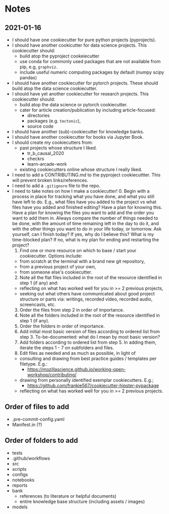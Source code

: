 # Notes

## 2021-01-16

- I should have one cookiecutter for pure python projects (pyprojects).
- I should have another cookicutter for data science projects.
This cookiecutter should:
  - build atop the pyproject cookeiecutter
  - use conda for commonly used packages that are not available from pip,
  e.g, `graphviz`.
  - include useful numeric computing packages by default (numpy scipy pandas)
- I should have another cookiecutter for pytorch projects.
These should build atop the data science cookiecutter.
- I should have yet another cookiecutter for research projects.
This cookiecutter should:
  - build atop the data science or pytorch cookiecutter.
  - cater for article creation/publication by including article-focused:
    - directories
    - packages (e.g. `tectonic`),
    - source code
- I should have another (sub)-cookiecutter for knowledge banks.
- I should have another cookiecutter for books via Jupyter Book.
- I should create my cookiecutters from:
  - past projects whose structure I liked.
    - tr_b_causal_2020
    - checkrs
    - learn-arcade-work
  - existing cookiecutters online whose structure I really liked.
- I need to add a CONTRIBUTING.md to the pyproject cookiecuttter.
This will prevent broken links/references.
- I need to add a `.gitignore` file to the repo.
- I need to take notes on how I make a cookiecutter!
  0. Begin with a process in place for tracking what you have done, and what you still have left to do.
  E.g., what files have you added to the project vs what files have you added and finished editing?
  Have a plan for knowing this.
  Have a plan for knowing the files you want to add
  and the order you want to add them in.
  Always compare the number of things needed to be done,
  with the amount of time remaining left in the day to do it,
  and with the other things you want to do in your life today,
  or tomorrow.
  Ask yourself, can I finish today?
  If yes, why do I believe this?
  What is my time-blocked plan?
  If no, what is my plan for ending and restarting the project?
  1. Find one or more resource on which to base / start your cookiecutter.
  Options include:
    - from scratch at the terminal with a brand new git repository,
    - from a previous project of your own,
    - from someone else's cookiecutter.
  2. Note all the flat files included in the root of the resource identified in step 1 (if any) and:
    - reflecting on what has worked well for you in >= 2 previous projects,
    - seeking out what others have communicated about good project structure or
  parts via: writings, recorded video, recorded audio, screencasts, etc.
  3. Order the files from step 2 in order of importance.
  4. Note all the folders included in the root of the resource identified in step 1 (if any).
  5. Order the folders in order of importance.
  6. Add initial most basic version of files according to ordered list from step 3.
  To-be-documented: what do I mean by most basic version?
  7. Add folders according to ordered list from step 5.
  In adding them, iterate the steps 1 - 7 on subfolders and files.
  8. Edit files as needed and as much as possible, in light of
    - consulting and drawing from best practice guides / templates per filetype.
    E.g.:
      - https://mozillascience.github.io/working-open-workshop/contributing/
    - drawing from personally identified exemplar cookiecutters.
    E.g.;
      - https://github.com/frankie567/cookiecutter-hipster-pypackage
    - reflecting on what has worked well for you in >= 2 previous projects.


## Order of files to add
- .pre-commit-config.yaml
- Manifest.in (?)


## Order of folders to add
- tests
- .github/workflows
- src
- scripts
- configs
- notebooks
- reports
- bank
  - references (to literature or helpful documents)
  - entire knowledge base structure (including assets / images)
- models
